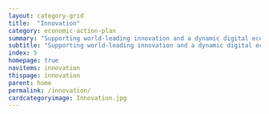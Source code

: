 ```yaml
---
layout: category-grid
title:  "Innovation"
category: economic-action-plan
summary: "Supporting world-leading innovation and a dynamic digital economy."
subtitle: "Supporting world-leading innovation and a dynamic digital economy."
index: 5
homepage: true
navitems: innovation
thispage: innovation
parent: home
permalink: /innovation/
cardcategoryimage: Innovation.jpg
---
```


